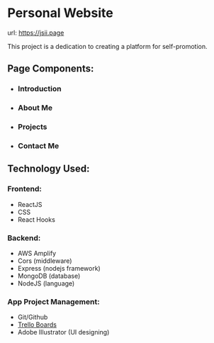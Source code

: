 # Personal Website

url: https://jsii.page

This project is a dedication to creating a platform for self-promotion.

## Page Components:

- ### Introduction
- ### About Me
- ### Projects
- ### Contact Me


## Technology Used:

### Frontend:
 - ReactJS
 - CSS
 - React Hooks

### Backend:
 - AWS Amplify
 - Cors (middleware)
 - Express (nodejs framework)
 - MongoDB (database)
 - NodeJS (language)

### App Project Management:
 - Git/Github
 - [Trello Boards](https://trello.com/personalwebsite75/account)
 - Adobe Illustrator (UI designing)
